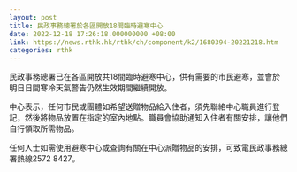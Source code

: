 ```yaml
---
layout: post
title: 民政事務總署於各區開放18間臨時避寒中心
date: 2022-12-18 17:26:18.000000000 +08:00
link: https://news.rthk.hk/rthk/ch/component/k2/1680394-20221218.htm
categories: rthk
---
```


民政事務總署已在各區開放共18間臨時避寒中心，供有需要的市民避寒，並會於明日日間寒冷天氣警告仍然生效期間繼續開放。

中心表示，任何市民或團體如希望送贈物品給入住者，須先聯絡中心職員進行登記，然後將物品放置在指定的室內地點。職員會協助通知入住者有關安排，讓他們自行領取所需物品。

任何人士如需使用避寒中心或查詢有關在中心派贈物品的安排，可致電民政事務總署熱線2572 8427。
